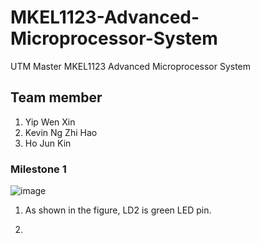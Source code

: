 # MKEL1123-Advanced-Microprocessor-System
UTM Master MKEL1123 Advanced Microprocessor System

## Team member 
1) Yip Wen Xin
2) Kevin Ng Zhi Hao
3) Ho Jun Kin

### Milestone 1
![image](https://github.com/OscarHo1999/MKEL1123-Advanced-Microprocessor-System/assets/67437888/b8319c87-23bc-43f5-9fe2-fd1305dac44a)

1. As shown in the figure, LD2 is green LED pin. 

   
3. 
